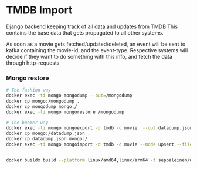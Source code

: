 # TMDB Import

Django backend keeping track of all data and updates from TMDB
This contains the base data that gets propagated to all other systems.

As soon as a movie gets fetched/updated/deleted, an event will be sent to kafka
containing the movie-id, and the event-type. Respective systems will decide if they
want to do something with this info, and fetch the data through http-requests

### Mongo restore
```bash
# The fashion way
docker exec -ti mongo mongodump --out=/mongodump
docker cp mongo:/mongodump .
docker cp mongodump mongo:/ 
docker exec -ti mongo mongorestore /mongodump

# The boomer way
docker exec -ti mongo mongoexport -d tmdb -c movie  --out datadump.json
docker cp mongo:/datadump.json .
docker cp datadump.json mongo:/ 
docker exec -ti mongo mongoimport -d tmdb -c movie --mode upsert --file datadump.json
```


```bash

docker buildx build --platform linux/amd64,linux/arm64 -t seppaleinen/worldinmovies_tmdb:latest .


```

